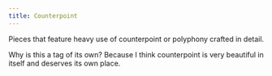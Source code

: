 ```yaml
---
title: Counterpoint
---
```


Pieces that feature heavy use of counterpoint or polyphony crafted in detail.

Why is this a tag of its own? Because I think counterpoint is very beautiful in itself and deserves its own place.
